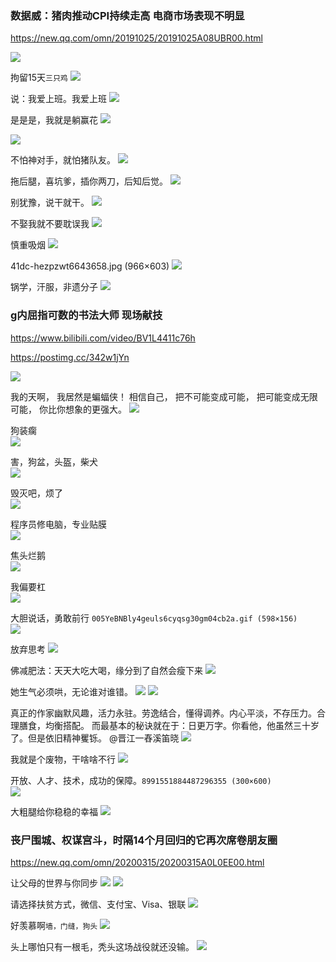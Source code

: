 <img src="">

### 数据威：猪肉推动CPI持续走高 电商市场表现不明显
https://new.qq.com/omn/20191025/20191025A08UBR00.html

<img src="https://inews.gtimg.com/newsapp_bt/0/10603126079/">

拘留15天`三只鸡`
<img src="http://img.nga.178.com/attachments/mon_202011/12/i2Q5-etdmZoT3cSku-ku.jpeg">

说：我爱上班。我爱上班
<img src="https://wx3.sinaimg.cn/large/75b746e7ly1glqzs9n80oj20dk08c74s.jpg">

是是是，我就是躺赢花
<img src="https://wx1.sinaimg.cn/large/d8b41602gy1glnp4gl61zj209l05ejth.jpg">

<img src="https://5b0988e595225.cdn.sohucs.com/images/20180222/82e81370dffd4de29d5f5030da028dcd.jpeg">

不怕神对手，就怕猪队友。
<img src="https://timgsa.baidu.com/timg?image&quality=80&size=b9999_10000&sec=1606881898049&di=faef4c091970786f6e6dbf9c8d13ae78&imgtype=0&src=http%3A%2F%2Fimg.yzcdn.cn%2Fupload_files%2F2018%2F07%2F17%2FFnGl4TptGhktdzia9P_hBBO-8VIZ.jpg%3FimageView2%2F2%2Fw%2F580%2Fh%2F580%2Fq%2F75%2Fformat%2Fjpg">

拖后腿，喜坑爹，插你两刀，后知后觉。
<img src="https://timgsa.baidu.com/timg?image&quality=80&size=b9999_10000&sec=1606882217108&di=129af253a32b91565ce1f4a9304df650&imgtype=0&src=http%3A%2F%2Fm.360buyimg.com%2Fn12%2Fjfs%2Ft2320%2F58%2F1655296571%2F103049%2F299f9d01%2F566d11c3Nb520edb5.jpg%2521q70.jpg">

别犹豫，说干就干。
<img src="https://timgsa.baidu.com/timg?image&quality=80&size=b9999_10000&sec=1606882718953&di=93664bc2f02ef46c1b0a0ca4918de0ab&imgtype=0&src=http%3A%2F%2Fimage.suning.cn%2Fuimg%2FZR%2Fshare_order%2F152768001384174249_640x640.jpg">

不娶我就不要耽误我
<img src="https://timgsa.baidu.com/timg?image&quality=80&size=b9999_10000&sec=1606197742864&di=18fb446195fd6fb1fb9cfc69707ea137&imgtype=0&src=http%3A%2F%2Fb-ssl.duitang.com%2Fuploads%2Fitem%2F201612%2F06%2F20161206005848_adf8E.thumb.700_0.jpeg">

慎重吸烟
<img src="https://exp-picture.cdn.bcebos.com/ab966c6b0ce265e77903f6cb9f23beb9773eb7a3.jpg">

41dc-hezpzwt6643658.jpg (966×603)
<img src="http://n.sinaimg.cn/sinacn22/769/w966h603/20180708/41dc-hezpzwt6643658.jpg">

锅学，汗服，非遗分子
![](https://wx2.sinaimg.cn/large/d8b41602ly1gks6qfooa4g20a00d8kjn.gif)

### g内屈指可数的书法大师 现场献技
https://www.bilibili.com/video/BV1L4411c76h

https://postimg.cc/342w1jYn

<img src="https://i.postimg.cc/Y9smp8VK/d8b41602ly1gks6qfooa4g20a00d8kjn.gif">

我的天啊，
我居然是蝙蝠侠！
相信自己，
把不可能变成可能，
把可能变成无限可能，
你比你想象的更强大。
![](https://wx4.sinaimg.cn/large/75b746e7gy1ggokckooctj20f00l20wt.jpg)

狗装瘸<br>
![](https://wx3.sinaimg.cn/large/d8b41602gy1gg0zjum8zgg20b10jn7wy.gif)

害，狗盆，头盔，柴犬<br>
![](https://wx2.sinaimg.cn/large/b10c1bc2ly1gfuc09up7rg20c80bjjv4.gif)

毁灭吧，烦了<br>
![](https://wx2.sinaimg.cn/large/007fAmuZly1gfnfrk9a1cg30b40b440q.gif)

程序员修电脑，专业贴膜<br>
![](https://wx2.sinaimg.cn/large/006ybJO7ly1gfg5lmixrpj308c08cwfn.jpg)

焦头烂鹅<br>
![](https://wx3.sinaimg.cn/large/006vZnzHly1gel3ttqvs8g308c08cmyb.gif)

我偏要杠<br>
![](https://wx2.sinaimg.cn/large/b10c1bc2ly1gfixvphns2g21400u04np.gif)

大胆说话，勇敢前行
`005YeBNBly4geuls6cyqsg30gm04cb2a.gif (598×156)`<br>
![](https://wx3.sinaimg.cn/large/005YeBNBly4geuls6cyqsg30gm04cb2a.gif)

放弃思考
![](https://wx3.sinaimg.cn/large/b10c1bc2ly1geun000ujag20u00u0tea.gif)

佛减肥法：天天大吃大喝，缘分到了自然会瘦下来
![](https://wx4.sinaimg.cn/large/708cefb1ly1gesxl12n4mg20j60ga47a.gif)

她生气必须哄，无论谁对谁错。
![](http://img3.imgtn.bdimg.com/it/u=3303986871,3023074738&fm=26&gp=0.jpg)
![](https://ss3.bdstatic.com/70cFv8Sh_Q1YnxGkpoWK1HF6hhy/it/u=3303986871,3023074738&fm=26&gp=0.jpg)

真正的作家幽默风趣，活力永驻。劳逸结合，懂得调养。内心平淡，不存压力。合理膳食，均衡搭配。
而最基本的秘诀就在于：日更万字。你看他，他虽然三十岁了。但是依旧精神矍铄。
@晋江一舂溪笛晓
![](https://wx4.sinaimg.cn/large/005B6PjLly1gdsetdqm4ej30u00trn02.jpg)

我就是个废物，干啥啥不行
![](https://wx1.sinaimg.cn/large/007rner3ly1ge4v9j50v1j308c08cq2y.jpg)

开放、人才、技术，成功的保障。`8991551884487296355 (300×600)`<br>
![](https://tpc.googlesyndication.com/simgad/8991551884487296355)

大粗腿给你稳稳的幸福
![](https://img.alicdn.com/imgextra/i4/2201443756385/O1CN01e8LElS1x2NS5WwWoj_!!2201443756385.jpg)

### 丧尸围城、权谋宫斗，时隔14个月回归的它再次席卷朋友圈
https://new.qq.com/omn/20200315/20200315A0L0EE00.html

让父母的世界与你同步
![](http://pc1.gtimg.com/softmgr/myapp/assets/images/2018-01.jpg)
![](http://pc1.gtimg.com/softmgr/myapp/assets/images/2018-02.jpg)

请选择扶贫方式，微信、支付宝、Visa、银联
![](https://wx2.sinaimg.cn/large/b10c1bc2ly1ge47tf5gb5j208c08cjtb.jpg)

好羡慕啊`墙，门缝，狗头`
![](https://wx2.sinaimg.cn/large/006EyLajly1gdpy6ztu8jg30ge0gejxx.gif)

头上哪怕只有一根毛，秃头这场战役就还没输。
![](https://wx2.sinaimg.cn/large/b10c1bc2ly1gbzks2dg5hj208c08c3z7.jpg)
